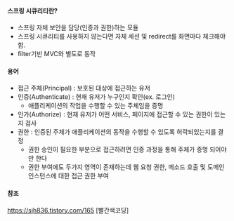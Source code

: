 #### 스프링 시큐리티란?
- 스프링 자체 보안을 담당(인증과 권한)하는 모듈
- 스프링 시큐리티를 사용하지 않는다면 자체 세션 및 redirect를 화면마다 체크해야함.
- filter기반 MVC와 별도로 동작

#### 용어
- 접근 주체(Principal) : 보호된 대상에 접근하는 유저
- 인증(Authenticate) : 현재 유저가 누구인지 확인(ex. 로그인)
    - 애플리케이션의 작업을 수행할 수 있는 주체임을 증명
- 인가(Authorize) : 현재 유저가 어떤 서비스, 페이지에 접근할 수 있는 권한이 있는지 검사
- 권한 : 인증된 주체가 애플리케이션의 동작을 수행할 수 있도록 허락되있는지를 결정
    - 권한 승인이 필요한 부분으로 접근하려면 인증 과정을 통해 주체가 증명 되어야만 한다
    - 권한 부여에도 두가지 영역이 존재하는데 웹 요청 권한, 메소드 호출 및 도메인 인스턴스에 대한 접근 권한 부여



#### 참조
https://sjh836.tistory.com/165 [빨간색코딩]